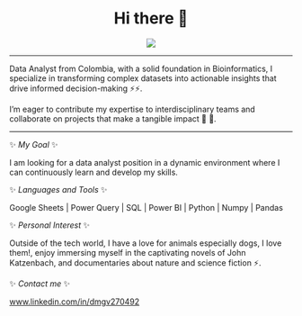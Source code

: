<h1 align="center"> Hi there 👋 </h1>
<div align="center">
  <img src="https://readme-typing-svg.herokuapp.com?font=Architects+Daughter&color=49A25C&size=28&center=true&lines=I'm+Diana+Gaitán...;Data+Analist...;I+love+data+and+dogs..."/>

</div>

<hr> 


Data Analyst from Colombia,  with a solid foundation in Bioinformatics, I specialize in transforming complex datasets into actionable insights that drive informed decision-making ⚡⚡.

I’m eager to contribute my expertise to interdisciplinary teams and collaborate on projects that make a tangible impact 🌱 🔭.
<hr style="height: 1px; border: none; background-color: black;" />


✨ _My Goal_ ✨

I am looking for a data analyst position in a dynamic environment where I can continuously learn and develop my skills.

✨ _Languages and Tools_ ✨

Google Sheets | Power Query | SQL | Power BI | Python | Numpy | Pandas

✨ _Personal Interest_ ✨

Outside of the tech world, I have a love for animals especially dogs, I love them!, enjoy immersing myself in the captivating novels of John Katzenbach, and documentaries about nature and science fiction ⚡.


✨ _Contact me_ ✨

www.linkedin.com/in/dmgv270492


